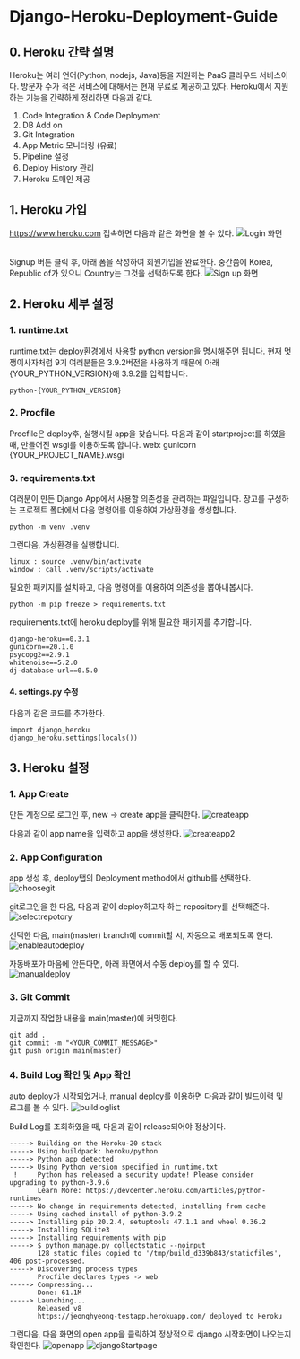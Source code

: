 # Django-Heroku-Deployment-Guide

## 0. Heroku 간략 설명

Heroku는 여러 언어(Python, nodejs, Java)등을 지원하는 PaaS 클라우드 서비스이다. 방문자 수가 적은 서비스에 대해서는 현재 무료로 제공하고 있다.
Heroku에서 지원하는 기능을 간략하게 정리하면 다음과 같다.

1. Code Integration & Code Deployment
2. DB Add on
3. Git Integration
4. App Metric 모니터링 (유료)
5. Pipeline 설정
6. Deploy History 관리
7. Heroku 도매인 제공

## 1. Heroku 가입

https://www.heroku.com 접속하면 다음과 같은 화면을 볼 수 있다.
![Login 화면](./resource/login.png)
<br/><br/>

Signup 버튼 클릭 후, 아래 폼을 작성하여 회원가입을 완료한다.
중간쯤에 Korea, Republic of가 있으니 Country는 그것을 선택하도록 한다.
![Sign up 화면](./resource/signup.png)

## 2. Heroku 세부 설정

### 1. runtime.txt

runtime.txt는 deploy환경에서 사용할 python version을 명시해주면 됩니다.
현재 멋쟁이사자처럼 9기 여러분들은 3.9.2버전을 사용하기 때문에 아래 {YOUR_PYTHON_VERSION}애 3.9.2를 입력합니다.

```
python-{YOUR_PYTHON_VERSION}
```

### 2. Procfile

Procfile은 deploy후, 실행시킬 app을 찾습니다. 다음과 같이 startproject를 하였을 때, 만들어진 wsgi를 이용하도록 합니다.
web: gunicorn {YOUR_PROJECT_NAME}.wsgi

### 3. requirements.txt

여러분이 만든 Django App에서 사용할 의존성을 관리하는 파일입니다. 장고를 구성하는 프로젝트 폴더에서 다음 명령어를 이용하여 가상환경을 생성합니다.

```
python -m venv .venv
```

그런다음, 가상환경을 실행합니다.

```
linux : source .venv/bin/activate
window : call .venv/scripts/activate
```

필요한 패키지를 설치하고, 다음 명령어를 이용하여 의존성을 뽑아내봅시다.

```
python -m pip freeze > requirements.txt
```

requirements.txt에 heroku deploy를 위해 필요한 패키지를 추가합니다.

```
django-heroku==0.3.1
gunicorn==20.1.0
psycopg2==2.9.1
whitenoise==5.2.0
dj-database-url==0.5.0
```

#### 4. settings.py 수정

다음과 같은 코드를 추가한다.

```
import django_heroku
django_heroku.settings(locals())
```

## 3. Heroku 설정

### 1. App Create

만든 계정으로 로그인 후, new -> create app을 클릭한다.
![createapp](./resource/createapp.png)

다음과 같이 app name을 입력하고 app을 생성한다.
![createapp2](./resource/createapp2.png)

### 2. App Configuration

app 생성 후, deploy탭의 Deployment method에서 github를 선택한다.
![choosegit](./resource/choosegit.png)

git로그인을 한 다음, 다음과 같이 deploy하고자 하는 repository를 선택해준다.
![selectrepotory](./resource/selectrepo.png)

선택한 다음, main(master) branch에 commit할 시, 자동으로 배포되도록 한다.
![enableautodeploy](./resource/enableautodeploy.png)

자동배포가 마음에 안든다면, 아래 화면에서 수동 deploy를 할 수 있다.
![manualdeploy](./resource/usemanualdeploy.png)

### 3. Git Commit

지금까지 작업한 내용을 main(master)에 커밋한다.

```
git add .
git commit -m "<YOUR_COMMIT_MESSAGE>"
git push origin main(master)
```

### 4. Build Log 확인 및 App 확인

auto deploy가 시작되었거나, manual deploy를 이용하면 다음과 같이 빌드이력 및 로그를 볼 수 있다.
![buildloglist](./resource/buildlog.png)

Build Log를 조회하였을 때, 다음과 같이 release되어야 정상이다.

```
-----> Building on the Heroku-20 stack
-----> Using buildpack: heroku/python
-----> Python app detected
-----> Using Python version specified in runtime.txt
 !     Python has released a security update! Please consider upgrading to python-3.9.6
       Learn More: https://devcenter.heroku.com/articles/python-runtimes
-----> No change in requirements detected, installing from cache
-----> Using cached install of python-3.9.2
-----> Installing pip 20.2.4, setuptools 47.1.1 and wheel 0.36.2
-----> Installing SQLite3
-----> Installing requirements with pip
-----> $ python manage.py collectstatic --noinput
       128 static files copied to '/tmp/build_d339b843/staticfiles', 406 post-processed.
-----> Discovering process types
       Procfile declares types -> web
-----> Compressing...
       Done: 61.1M
-----> Launching...
       Released v8
       https://jeonghyeong-testapp.herokuapp.com/ deployed to Heroku
```

그런다음, 다음 화면의 open app을 클릭하여 정상적으로 django 시작화면이 나오는지 확인한다.
![openapp](./resource/openapp.png)
![djangoStartpage](./resource/startpage.png)

